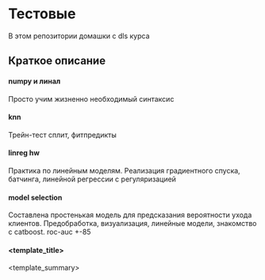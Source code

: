 # Тестовые
В этом репозитории домашки с dls курса

## Краткое описание

#### numpy и линал
Просто учим жизненно необходимый синтаксис

#### knn
Трейн-тест сплит, фитпредикты

#### linreg hw
Практика по линейным моделям. Реализация градиентного спуска, батчинга, линейной регрессии с регуляризацией

#### model selection
Составлена простенькая модель для предсказания вероятности ухода клиентов. Предобработка, визуализация, линейные модели, знакомство с catboost. roc-auc +-85

#### <template_title>
<template_summary>